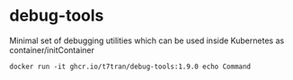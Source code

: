 # debug-tools
Minimal set of debugging utilities which can be used inside Kubernetes as container/initContainer

	docker run -it ghcr.io/t7tran/debug-tools:1.9.0 echo Command
